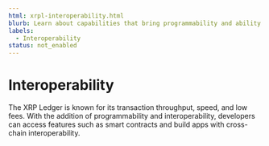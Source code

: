 ```yaml
---
html: xrpl-interoperability.html
blurb: Learn about capabilities that bring programmability and ability to interact with other chains to the XRP Ledger.
labels:
  - Interoperability
status: not_enabled
---
```

# Interoperability

The XRP Ledger is known for its transaction throughput, speed, and low fees. With the addition of programmability and interoperability, developers can access features such as smart contracts and build apps with cross-chain interoperability. 
